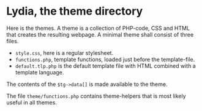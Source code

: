 Lydia, the theme directory
=========================

Here is the themes. A theme is a collection of PHP-code, CSS and HTML that creates the resulting 
webpage. A minimal theme shall consist of three files.

* `style.css`, here is a regular stylesheet.
* `functions.php`, template functions, loaded just before the template-file.
* `default.tlp.php` is the default template file with HTML combined with a template language.

The contents of the `$tg->data[]` is made available to the theme.

The file `theme/functions.php` contains theme-helpers that is most likely useful in all themes.
